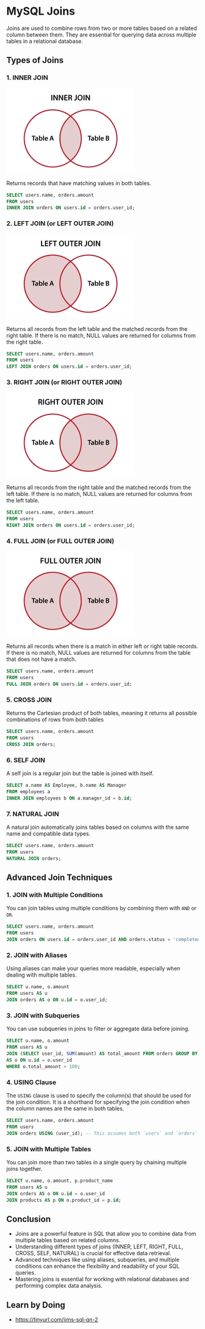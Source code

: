 # MySQL Joins

Joins are used to combine rows from two or more tables based on a related column between them. They are essential for querying data across multiple tables in a relational database.

## Types of Joins

### 1. INNER JOIN

![alt text](images/image5.webp)

Returns records that have matching values in both tables.

```sql
SELECT users.name, orders.amount
FROM users
INNER JOIN orders ON users.id = orders.user_id;
```

### 2. LEFT JOIN (or LEFT OUTER JOIN)

![alt text](images/image6.webp)

Returns all records from the left table and the matched records from the right table. If there is no match, NULL values are returned for columns from the right table.

```sql
SELECT users.name, orders.amount
FROM users
LEFT JOIN orders ON users.id = orders.user_id;
```

### 3. RIGHT JOIN (or RIGHT OUTER JOIN)

![alt text](images/image7.webp)

Returns all records from the right table and the matched records from the left table. If there is no match, NULL values are returned for columns from the left table.

```sql
SELECT users.name, orders.amount
FROM users
RIGHT JOIN orders ON users.id = orders.user_id;
```

### 4. FULL JOIN (or FULL OUTER JOIN)

![alt text](images/image8.webp)

Returns all records when there is a match in either left or right table records. If there is no match, NULL values are returned for columns from the table that does not have a match.

```sql
SELECT users.name, orders.amount
FROM users
FULL JOIN orders ON users.id = orders.user_id;
```

### 5. CROSS JOIN

Returns the Cartesian product of both tables, meaning it returns all possible combinations of rows from both tables

```sql
SELECT users.name, orders.amount
FROM users
CROSS JOIN orders;
```

### 6. SELF JOIN

A self join is a regular join but the table is joined with itself.

```sql
SELECT a.name AS Employee, b.name AS Manager
FROM employees a
INNER JOIN employees b ON a.manager_id = b.id;
```

### 7. NATURAL JOIN

A natural join automatically joins tables based on columns with the same name and compatible data types.

```sql
SELECT users.name, orders.amount
FROM users
NATURAL JOIN orders;
```

## Advanced Join Techniques

### 1. JOIN with Multiple Conditions

You can join tables using multiple conditions by combining them with `AND` or `OR`.

```sql
SELECT users.name, orders.amount
FROM users
JOIN orders ON users.id = orders.user_id AND orders.status = 'completed';
```

### 2. JOIN with Aliases

Using aliases can make your queries more readable, especially when dealing with multiple tables.

```sql
SELECT u.name, o.amount
FROM users AS u
JOIN orders AS o ON u.id = o.user_id;
```

### 3. JOIN with Subqueries

You can use subqueries in joins to filter or aggregate data before joining.

```sql
SELECT u.name, o.amount
FROM users AS u
JOIN (SELECT user_id, SUM(amount) AS total_amount FROM orders GROUP BY user_id)
AS o ON u.id = o.user_id
WHERE o.total_amount > 100;
```

### 4. USING Clause

The `USING` clause is used to specify the column(s) that should be used for the join condition. It is a shorthand for specifying the join condition when the column names are the same in both tables.

```sql
SELECT users.name, orders.amount
FROM users
JOIN orders USING (user_id); -- This assumes both `users` and `orders` have a column named `user_id`.
```

### 5. JOIN with Multiple Tables

You can join more than two tables in a single query by chaining multiple joins together.

```sql
SELECT u.name, o.amount, p.product_name
FROM users AS u
JOIN orders AS o ON u.id = o.user_id
JOIN products AS p ON o.product_id = p.id;
```

## Conclusion

- Joins are a powerful feature in SQL that allow you to combine data from multiple tables based on related columns.
- Understanding different types of joins (INNER, LEFT, RIGHT, FULL, CROSS, SELF, NATURAL) is crucial for effective data retrieval.
- Advanced techniques like using aliases, subqueries, and multiple conditions can enhance the flexibility and readability of your SQL queries.
- Mastering joins is essential for working with relational databases and performing complex data analysis.

## Learn by Doing

- https://tinyurl.com/iims-sql-qn-2
